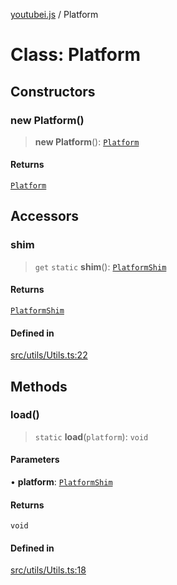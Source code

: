 [youtubei.js](../README.md) / Platform

# Class: Platform

## Constructors

### new Platform()

> **new Platform**(): [`Platform`](Platform.md)

#### Returns

[`Platform`](Platform.md)

## Accessors

### shim

> `get` `static` **shim**(): [`PlatformShim`](../namespaces/Types/interfaces/PlatformShim.md)

#### Returns

[`PlatformShim`](../namespaces/Types/interfaces/PlatformShim.md)

#### Defined in

[src/utils/Utils.ts:22](https://github.com/LuanRT/YouTube.js/blob/4ae0cc5c523a2080e68d6c0c1437c78fe318ea30/src/utils/Utils.ts#L22)

## Methods

### load()

> `static` **load**(`platform`): `void`

#### Parameters

• **platform**: [`PlatformShim`](../namespaces/Types/interfaces/PlatformShim.md)

#### Returns

`void`

#### Defined in

[src/utils/Utils.ts:18](https://github.com/LuanRT/YouTube.js/blob/4ae0cc5c523a2080e68d6c0c1437c78fe318ea30/src/utils/Utils.ts#L18)
